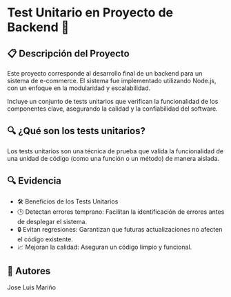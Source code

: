 # Test Unitario en Proyecto de Backend 🚀
## 📋 Descripción del Proyecto
Este proyecto corresponde al desarrollo final de un backend para un sistema de e-commerce. El sistema fue implementado utilizando Node.js, con un enfoque en la modularidad y escalabilidad.

Incluye un conjunto de tests unitarios que verifican la funcionalidad de los componentes clave, asegurando la calidad y la confiabilidad del software.

## 🔍 ¿Qué son los tests unitarios?
Los tests unitarios son una técnica de prueba que valida la funcionalidad de una unidad de código (como una función o un método) de manera aislada.

## 🔍 Evidencia

- 🛠️ Beneficios de los Tests Unitarios
- 🕒 Detectan errores temprano: Facilitan la identificación de errores antes de desplegar el sistema.
- 🔒 Evitan regresiones: Garantizan que futuras actualizaciones no afecten el código existente.
- 📈 Mejoran la calidad: Aseguran un código limpio y funcional.

## 👥 Autores
Jose Luis Mariño

